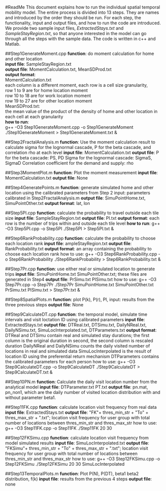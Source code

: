 #ReadMeThis document explains how to run the individual spatial temporal mobility model. The entire process is divided into 13 steps. They are names and introduced by the order they should be run. For each step, the functionality, input and output files, and how to run the code are introduced. We provide two sample input files, *ExtractedStays.txt* and *SampleStayRegion.txt*, so that anyone interested in the model can go through all the steps with the sample data. The code is written in c++ and Matlab. ##Step1GenerateMoment.cpp**function**: do moment calculation for home and other location    <br />**input file**: SampleStayRegion.txt      <br />**output file**: MomentCalculation.txt, MeanSDProd.txt      <br />**output format**:       <br />MomentCalculation.txt      <br />each column is a different moment, each row is a cell size granularity,     <br />row 1 to 9 are for home location moment    <br />row 10 to 18 are for work location moment    <br />row 19 to 27 are for other location moment    <br />MeanSDProd.txt:    <br />the mean value of the product of the density of home and other location in each cell at each granularity    <br />**how to run**:    <br />g++ -O3 Step1GenerateMoment.cpp -o Step1GenerateMoment    <br />./Step1GenerateMoment > Step1GenerateMoment.txt &    <br />##Step2FractalAnalysis.m**function**: Use the moment calculation result to calculate sigma for the lognormal cascade, P for the beta cascade, and correlation rho at each level**input file**: MomentCalculation.txt**output file**: P for the beta cascade: PS, PDSigma for the lognormal cascade: SigmaS, SigmaDCorrelation coefficient for the demand and supply: rho##Step3MomentPlot.m**function**: Plot the moment measurement**input file**: MomentCalculation.txt**output file**: None##Step4GeneratePoints.m**function**: generate simulated home and other location using the calibrated parameters from Step 2input: parameters calibrated in Step2FractalAnalysis.m**output file**: SimuPointHome.txt, SimuPointOther.txt**output format**: lat, lon ##Step5PI.cpp**function**: calculate the probability to travel outside each tile size**input file**: SampleStayRegion.txt**output file**: PI.txt**output format**: each row is the number of trips within and outside each tile level**how to run**:g++ -O3 Step5PI.cpp -o Step5PI./Step5PI > Step5PI.txt &##Step6RankProbability.cpp**function**: calculate the probability to choose each location rank**input file**: ampleStayRegion.txt**output file**: RankProbability.txt**output format**: an array containing the probability to choose each location rankhow to use:g++ -O3 Step6RankProbability.cpp -o Step6RankProbability./Step6RankProbability > Step6RankProbability.txt &##Step7Pr.cpp**function**: use either real or simulated location to generate trips**input file**: SimuPointHome.txt SimuPointOther.txt; these files are generated in Step4**output file**: PrSimu.txt PISimu.txthow to use:g++ -O3 Step7Pr.cpp -o Step7Pr./Step7Pr SimuPointHome.txt SimuPointOther.txt PrSimu.txt PISimu.txt > Step7Pr.txt &##Step8SpatialPlots.m**function**: plot P(k), P(r), PI, input: results from the three previous steps**output file**: None##Step9CalculateDT.cpp**function**: the temporal model, simulate time intervals and visit loctation ID using calibrated parameters**input file**: ExtractedStays.txt**output file**: DTReal.txt, DTSimu.txt, DailyNReal.txt, DailyNSimu.txt, SimuLocInterpolated.txt, DTParameters.txt**output format**: DTReal and DTSimu contain real and simulated stay durations; the first column is the original duration in second, the second column is rescaled durationDailyNReal and DailyNSimu counts the daily visited number of locations in real and simulated dataSimuLocInterpolated is the result of location ID using the preferential return mechanismDTParameters contains the calibrated parameters for each personhow to use:g++ -O3 Step9CalculateDT.cpp -o Step9CalculateDT./Step9CalculateDT > Step9CalculateDT.txt &##Step10PN.m**function**: Calculate the daily visit location number from the analytical model**input file**: DTParameter.txt PT.txt**output file**: pn.mat, pn_non1, which are the daily number of visited location distribution with and without parameter beta1.##Step11FK.cpp**function**: calculate location visit frequency from real data**input file**: ExtractedStays.txt**output file**: "FK"+ thres_min_str + "To" + thres_max_str + ".txt"; location visit frequency for user group with total number of locations between thres_min_str and thres_max_strhow to use:g++ -O3 Step11FK.cpp -o Step11FK./Step11FK 20 30##Step12FKSimu.cpp**function**: calculate location visit frequency from model simulated results**input file**: SimuLocInterpolated.txt**output file**: "FKSimu"+ thres_min_str + "To" + thres_max_str + ".txt"; location visit frequency for user group with total number of locations between thres_min_str and thres_max_strhow to use:g++ -O3 Step12FKSimu.cpp -o Step12FKSimu./Step12FKSimu 20 30 SimuLocInterpolated##Step13TemporalPlots.m**function**: Plot P(N), P(DT), beta1 beta2 distribution, f(k)**input file**: results from the previous 4 steps**output file**: none
